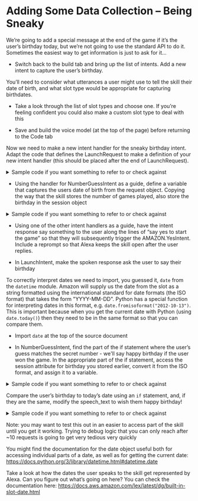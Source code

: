 # Adding Some Data Collection – Being Sneaky 

We’re going to add a special message at the end of the game if it’s the user’s birthday today, but we’re not going to use the standard API to do it. Sometimes the easiest way to get information is just to ask for it... 

* Switch back to the build tab and bring up the list of intents. Add a new intent to capture the user’s birthday.

You’ll need to consider what utterances a user might use to tell the skill their date of birth, and what slot type would be appropriate for capturing birthdates.

* Take a look through the list of slot types and choose one. If you’re feeling confident you could also make a custom slot type to deal with this 

* Save and build the voice model (at the top of the page) before returning to the Code tab 

Now we need to make a new intent handler for the sneaky birthday intent. Adapt the code that defines the LaunchRequest to make a definition of your new intent handler (this should be placed after the end of LaunchRequest).

<details>
  <summary>Sample code if you want something to refer to or check against</summary>
  
```
@sb.request_handler(can_handle_func=lambda input: is_intent_name("your intent name")(input)) 
def sneaky_bday_handler(handler_input): 
```
</details>

* Using the handler for NumberGuessIntent as a guide, define a variable that captures the users date of birth from the request object. Copying the way that the skill stores the number of games played, also store the birthday in the session object

<details>
  <summary>Sample code if you want something to refer to or check against</summary>
  
```
bday = handler_input.request_envelope.request.intent.slots["slot name"].value

attr = handler_input.attributes_manager.persistent_attributes
attr['bday'] = bday
handler_input.attributes_manager.session_attributes = attr
 ```
</details>

* Using one of the other intent handlers as a guide, have the intent response say something to the user along the lines of “say yes to start the game” so that they will subsequently trigger the AMAZON.YesIntent. Include a reprompt so that Alexa keeps the skill open after the user replies.

* In LaunchIntent, make the spoken response ask the user to say their birthday 

To correctly interpret dates we need to import, you guessed it, `date` from the `datetime` module. Amazon will supply us the date from the slot as a string formatted using the international standard for date formats (the ISO format) that takes the form "YYYY-MM-DD". Python has a special function for interpreting dates in this format, e.g. `date.fromisoformat("2012-10-13")`. This is important because when you get the current date with Python (using `date.today()`) then they need to be in the same format so that you can compare them.

* Import `date` at the top of the source document

*    In NumberGuessIntent, find the part of the if statement where the user’s guess matches the secret number - we'll say happy birthday if the user won the game. In the appropriate part of the if statement, access the session attribute for birthday you stored earlier, convert it from the ISO format, and assign it to a variable.

<details>
  <summary>Sample code if you want something to refer to or check against</summary>
  
```
bday = date.fromisoformat(session_attr['bday'])
```
</details>

Compare the user’s birthday to today’s date using an `if` statement, and, if they are the same, modify the speech_text to wish them happy birthday! 


<details>
  <summary>Sample code if you want something to refer to or check against</summary>
  
```
extra = ""
if bday.month == n.month and bday.day == n.day:
    extra = "Oh and by the way, happy birthday! "
        
speech_text = (
    "Congratulations. {} is the correct guess. "
    "You guessed the number in {} guesses. {}"
    "Would you like to play a new game?".format(
    guess_num, session_attr["no_of_guesses"], extra))
```
Notice how `extra` is normally blank - if it gets inserted into `speech_text` when it's empty then it won't affect the spoken response (obvious if you thnk about it!).
</details>

Note: you may want to test this out in an easier to access part of the skill until you get it working. Trying to debug logic that you can only reach after ~10 requests is going to get very tedious very quickly 

You might find the documentation for the date object useful both for accessing individual parts of a date, as well as for getting the current date: https://docs.python.org/3/library/datetime.html#datetime.date 

Take a look at how the dates the user speaks to the skill get represented by Alexa. Can you figure out what’s going on here? You can check the documentation here: https://docs.aws.amazon.com/lex/latest/dg/built-in-slot-date.html 
